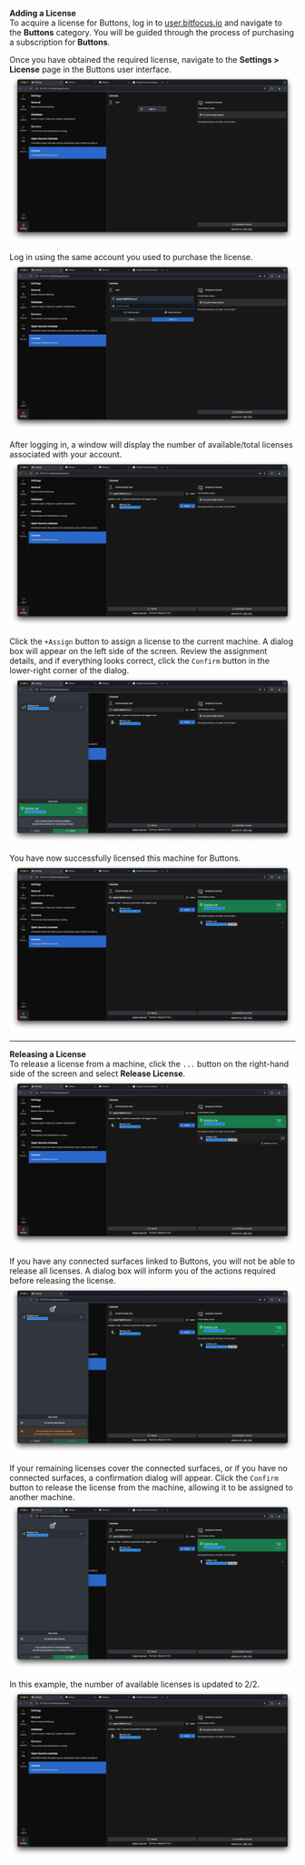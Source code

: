 **Adding a License**  
To acquire a license for Buttons, log in to [user.bitfocus.io](https://bfoc.us/i90jvygd91) and navigate to the **Buttons** category. You will be guided through the process of purchasing a subscription for **Buttons**.  

Once you have obtained the required license, navigate to the **Settings > License** page in the Buttons user interface.  
![License](images/license_1.png)  

Log in using the same account you used to purchase the license.  
![License](images/license_2.png)  

After logging in, a window will display the number of available/total licenses associated with your account.  
![License](images/license_3.png)  

Click the `+Assign` button to assign a license to the current machine. A dialog box will appear on the left side of the screen. Review the assignment details, and if everything looks correct, click the `Confirm` button in the lower-right corner of the dialog.  
![License](images/license_4.png)  

You have now successfully licensed this machine for Buttons.  
![License](images/license_5.png)  

---

**Releasing a License**  
To release a license from a machine, click the `...` button on the right-hand side of the screen and select **Release License**.  
![License](images/license_6.png)  

If you have any connected surfaces linked to Buttons, you will not be able to release all licenses. A dialog box will inform you of the actions required before releasing the license.  
![License](images/license_65.png)  

If your remaining licenses cover the connected surfaces, or if you have no connected surfaces, a confirmation dialog will appear. Click the `Confirm` button to release the license from the machine, allowing it to be assigned to another machine.  
![License](images/license_7.png)  

In this example, the number of available licenses is updated to 2/2.  
![License](images/license_8.png)  